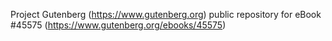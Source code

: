 Project Gutenberg (https://www.gutenberg.org) public repository for eBook #45575 (https://www.gutenberg.org/ebooks/45575)
